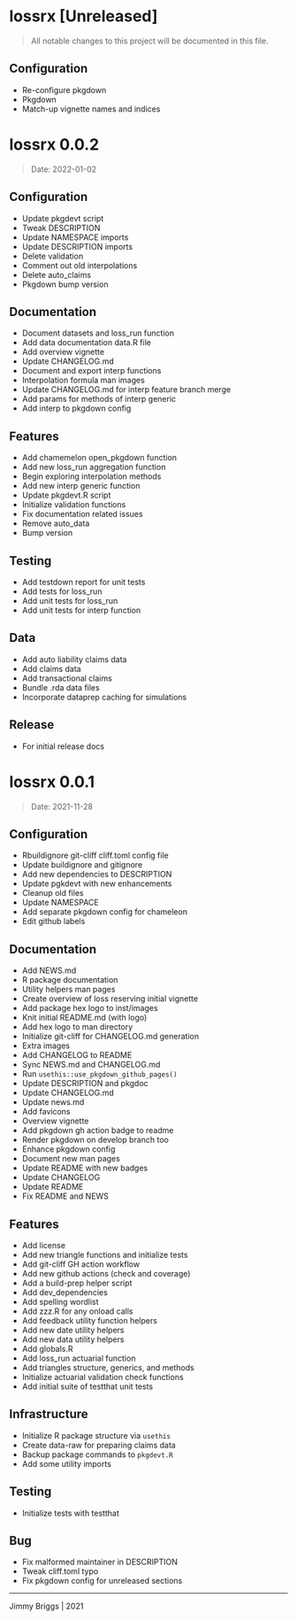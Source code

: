 # lossrx [Unreleased]

> All notable changes to this project will be documented in this file.

## Configuration

- Re-configure pkgdown
- Pkgdown
- Match-up vignette names and indices

# lossrx 0.0.2

> Date: 2022-01-02

## Configuration

- Update pkgdevt script
- Tweak DESCRIPTION
- Update NAMESPACE imports
- Update DESCRIPTION imports
- Delete validation
- Comment out old interpolations
- Delete auto_claims
- Pkgdown bump version

## Documentation

- Document datasets and loss_run function
- Add data documentation data.R file
- Add overview vignette
- Update CHANGELOG.md
- Document and export interp functions
- Interpolation formula man images 
- Update CHANGELOG.md for interp feature branch merge
- Add params for methods of interp generic
- Add interp to pkgdown config

## Features

- Add chamemelon open_pkgdown function
- Add new loss_run aggregation function
- Begin exploring interpolation methods
- Add new interp generic function
- Update pkgdevt.R script
- Initialize validation functions
- Fix documentation related issues
- Remove auto_data 
- Bump version

## Testing

- Add testdown report for unit tests
- Add tests for loss_run
- Add unit tests for loss_run
- Add unit tests for interp function

## Data

- Add auto liability claims data
- Add claims data
- Add transactional claims
- Bundle .rda data files
- Incorporate dataprep caching for simulations

## Release

- For initial release docs

# lossrx 0.0.1 

> Date: 2021-11-28

## Configuration

- Rbuildignore git-cliff cliff.toml config file
- Update buildignore and gitignore
- Add new dependencies to DESCRIPTION
- Update pgkdevt with new enhancements
- Cleanup old files
- Update NAMESPACE
- Add separate pkgdown config for chameleon
- Edit github labels

## Documentation

- Add NEWS.md
- R package documentation
- Utility helpers man pages
- Create overview of loss reserving initial vignette
- Add package hex logo to inst/images
- Knit initial README.md (with logo)
- Add hex logo to man directory
- Initialize git-cliff for CHANGELOG.md generation
- Extra images
- Add CHANGELOG to README
- Sync NEWS.md and CHANGELOG.md
- Run `usethis::use_pkgdown_github_pages()`
- Update DESCRIPTION and pkgdoc
- Update CHANGELOG.md
- Update news.md
- Add favicons
- Overview vignette
- Add pkgdown gh action badge to readme
- Render pkgdown on develop branch too
- Enhance pkgdown config
- Document new man pages
- Update README with new badges
- Update CHANGELOG
- Update README
- Fix README and NEWS

## Features

- Add license
- Add new triangle functions and initialize tests
- Add git-cliff GH action workflow
- Add new github actions (check and coverage)
- Add a build-prep helper script
- Add dev_dependencies
- Add spelling wordlist
- Add zzz.R for any onload calls
- Add feedback utility function helpers
- Add new date utility helpers
- Add new data utility helpers
- Add globals.R
- Add loss_run actuarial function
- Add triangles structure, generics, and methods
- Initialize actuarial validation check functions
- Add initial suite of testthat unit tests

## Infrastructure

- Initialize R package structure via `usethis`
- Create data-raw for preparing claims data
- Backup package commands to `pkgdevt.R`
- Add some utility imports

## Testing

- Initialize tests with testthat

## Bug

- Fix malformed maintainer in DESCRIPTION
- Tweak cliff.toml typo
- Fix pkgdown config for unreleased sections

***
Jimmy Briggs | 2021

